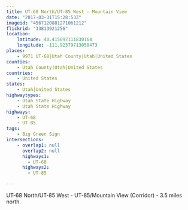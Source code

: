```yaml
---
title: UT-68 North/UT-85 West - Mountain View
date: "2017-03-31T15:28:53Z"
imageid: "4567120881271061212"
flickrid: "33813921256"
location:
    latitude: 40.415097111830164
    longitude: -111.92379713058473
places:
    - 9971 UT-68|Utah County|Utah|United States
counties:
    - Utah County|Utah|United States
countries:
    - United States
states:
    - Utah|United States
highwaytypes:
    - Utah State Highway
    - Utah State Highway
highways:
    - UT-68
    - UT-85
tags:
    - Big Green Sign
intersections:
    - overlap1: null
      overlap2: null
      highways1:
        - UT-68
      highways2:
        - UT-85

---
```

UT-68 North/UT-85 West - UT-85/Mountain View (Corridor) - 3.5 miles north.